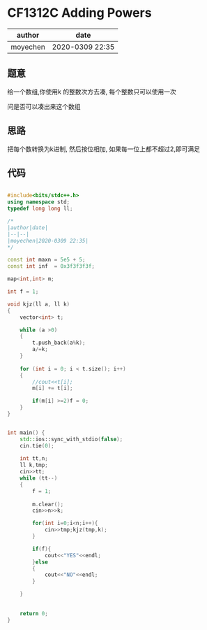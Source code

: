 #  CF1312C Adding Powers

|author|date|
|--|--|
|moyechen|2020-0309 22:35|


## 题意

给一个数组,你使用k 的整数次方去凑, 每个整数只可以使用一次

问是否可以凑出来这个数组

## 思路

把每个数转换为k进制, 然后按位相加, 如果每一位上都不超过2,即可满足


## 代码

```c++

#include<bits/stdc++.h>
using namespace std;
typedef long long ll;

/*
|author|date|
|--|--|
|moyechen|2020-0309 22:35|
*/

const int maxn = 5e5 + 5;
const int inf  = 0x3f3f3f3f;

map<int,int> m;

int f = 1;

void kjz(ll a, ll k)
{
    vector<int> t;

    while (a >0)
    {
        t.push_back(a%k);
        a/=k;
    }
    
    for (int i = 0; i < t.size(); i++)
    {
        //cout<<t[i];
        m[i] += t[i];

        if(m[i] >=2)f = 0;
    }
}


int main() {
    std::ios::sync_with_stdio(false);
    cin.tie(0);
    
    int tt,n;
    ll k,tmp;
    cin>>tt;
    while (tt--)
    {
        f = 1;
        
        m.clear();
        cin>>n>>k;

        for(int i=0;i<n;i++){
            cin>>tmp;kjz(tmp,k);
        }

        if(f){
            cout<<"YES"<<endl;
        }else
        {
            cout<<"NO"<<endl;
        }

    }
    
    
    return 0;
}
```